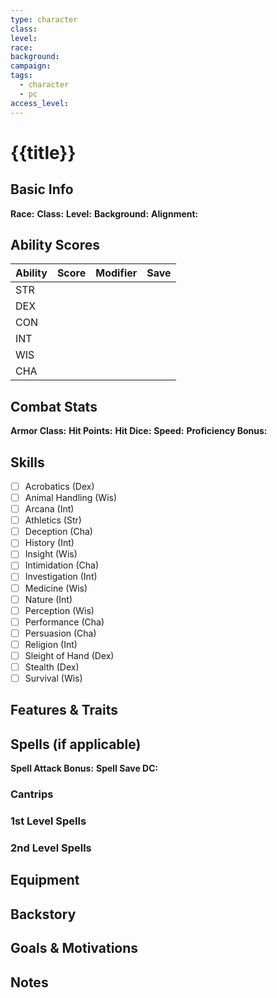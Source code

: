 ```yaml
---
type: character
class: 
level: 
race: 
background: 
campaign: 
tags:
  - character
  - pc
access_level:
---
```


# {{title}}

## Basic Info
**Race:** 
**Class:** 
**Level:** 
**Background:** 
**Alignment:** 

## Ability Scores
| Ability | Score | Modifier | Save |
|---------|-------|----------|------|
| STR     |       |          |      |
| DEX     |       |          |      |
| CON     |       |          |      |
| INT     |       |          |      |
| WIS     |       |          |      |
| CHA     |       |          |      |

## Combat Stats
**Armor Class:** 
**Hit Points:** 
**Hit Dice:** 
**Speed:** 
**Proficiency Bonus:** 

## Skills
- [ ] Acrobatics (Dex)
- [ ] Animal Handling (Wis)
- [ ] Arcana (Int)
- [ ] Athletics (Str)
- [ ] Deception (Cha)
- [ ] History (Int)
- [ ] Insight (Wis)
- [ ] Intimidation (Cha)
- [ ] Investigation (Int)
- [ ] Medicine (Wis)
- [ ] Nature (Int)
- [ ] Perception (Wis)
- [ ] Performance (Cha)
- [ ] Persuasion (Cha)
- [ ] Religion (Int)
- [ ] Sleight of Hand (Dex)
- [ ] Stealth (Dex)
- [ ] Survival (Wis)

## Features & Traits


## Spells (if applicable)
**Spell Attack Bonus:** 
**Spell Save DC:** 

### Cantrips


### 1st Level Spells


### 2nd Level Spells


## Equipment


## Backstory


## Goals & Motivations


## Notes